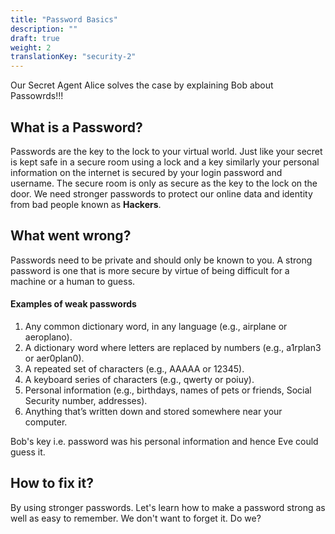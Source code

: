 ```yaml
---
title: "Password Basics"
description: ""
draft: true
weight: 2
translationKey: "security-2"
---
```


Our Secret Agent Alice solves the case by explaining Bob about Passowrds!!!

## What is a Password?

Passwords are the key to the lock to your virtual world.
Just like your secret is kept safe in a secure room using a lock and a key similarly your personal information on the internet is secured by your login password and username. 
The secure room is only as secure as the key to the lock on the door. We need stronger passwords to protect our online data and identity from bad people known as **Hackers**.



## What went wrong?

Passwords need to be private and should only be known to you. A strong password is one that is more secure by virtue of being difficult for a machine or a human to guess. 

#### Examples of weak passwords
1. Any common dictionary word, in any language (e.g., airplane or aeroplano).
2. A dictionary word where letters are replaced by numbers (e.g., a1rplan3 or aer0plan0).
3. A repeated set of characters (e.g., AAAAA or 12345).
4. A keyboard series of characters (e.g., qwerty or poiuy).
5. Personal information (e.g., birthdays, names of pets or friends, Social Security number, addresses).
6. Anything that’s written down and stored somewhere near your computer.

Bob's key i.e. password was his personal information and hence Eve could guess it.


## How to fix it?

By using stronger passwords. Let's learn how to make a password strong as well as easy to remember. We don't want to forget it. Do we?
